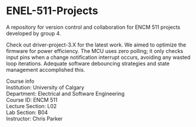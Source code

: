 # ENEL-511-Projects
A repository for version control and collaboration for ENCM 511 projects developed by group 4.  

Check out driver-project-3.X for the latest work. We aimed to optimize the firmware for power efficiency. The MCU uses zero polling; it only checks input pins when a change notification interrupt occurs, avoiding any wasted loop iterations. Adequate software debouncing strategies and state management accomplished this.

Course info  
Institution: University of Calgary  
Department: Electrical and Software Engineering  
Course ID: ENCM 511  
Lecture Section: L02  
Lab Section: B04  
Instructor: Chris Parker 
